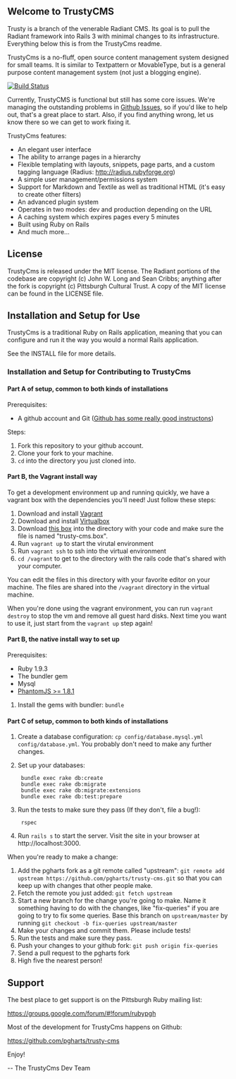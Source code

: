 ## Welcome to TrustyCMS

Trusty is a branch of the venerable Radiant CMS. Its goal is to pull the Radiant framework into Rails 3 with minimal changes to its infrastructure. Everything below this is from the TrustyCms readme.

TrustyCms is a no-fluff, open source content management system designed for
small teams. It is similar to Textpattern or MovableType, but is a general
purpose content management system (not just a blogging engine).

[![Build Status](https://secure.travis-ci.org/pgharts/trusty-cms.png?branch=master)](https://travis-ci.org/pgharts/trusty-cms/)

Currently, TrustyCMS is functional but still has some core issues. We're managing the outstanding problems in [Github Issues](https://github.com/pgharts/trusty-cms/issues?state=open), so if you'd like to help out, that's a great place to start. Also, if you find anything wrong, let us know there so we can get to work fixing it.


TrustyCms features:

* An elegant user interface
* The ability to arrange pages in a hierarchy
* Flexible templating with layouts, snippets, page parts, and a custom tagging
  language (Radius: http://radius.rubyforge.org)
* A simple user management/permissions system
* Support for Markdown and Textile as well as traditional HTML (it's easy to
  create other filters)
* An advanced plugin system
* Operates in two modes: dev and production depending on the URL
* A caching system which expires pages every 5 minutes
* Built using Ruby on Rails
* And much more...

## License

TrustyCms is released under the MIT license. The Radiant portions of the
codebase are copyright (c) John W. Long and Sean Cribbs; anything after the
fork is copyright (c) Pittsburgh Cultural Trust. A copy of the MIT license can
be found in the LICENSE file.

## Installation and Setup for Use

TrustyCms is a traditional Ruby on Rails application, meaning that you can
configure and run it the way you would a normal Rails application.

See the INSTALL file for more details.

### Installation and Setup for Contributing to TrustyCms

#### Part A of setup, common to both kinds of installations

Prerequisites:

* A github account and Git ([Github has some really good instructons](https://help.github.com/articles/set-up-git))

Steps:

1. Fork this repository to your github account.
1. Clone your fork to your machine.
1. `cd` into the directory you just cloned into.

#### Part B, the Vagrant install way

To get a development environment up and running quickly, we have a vagrant box with the dependencies you'll need! Just follow these steps:

1. Download and install [Vagrant](http://www.vagrantup.com/)
1. Download and install [Virtualbox](https://www.virtualbox.org/)
1. Download [this box](https://dl.dropboxusercontent.com/u/27379052/trusty-cms.box) into the directory with your code and make sure the file is named "trusty-cms.box".
1. Run `vagrant up` to start the virutal environment
1. Run `vagrant ssh` to ssh into the virtual environment
1. `cd /vagrant` to get to the directory with the rails code that's shared with your computer.

You can edit the files in this directory with your favorite editor on your
machine. The files are shared into the `/vagrant` directory in the virtual
machine.

When you're done using the vagrant environment, you can run `vagrant destroy`
to stop the vm and remove all guest hard disks. Next time you want to use it,
just start from the `vagrant up` step again!

#### Part B, the native install way to set up

Prerequisites:

* Ruby 1.9.3
* The bundler gem
* Mysql
* [PhantomJS >= 1.8.1](https://github.com/teampoltergeist/poltergeist/tree/v1.5.0#installing-phantomjs)

1. Install the gems with bundler: `bundle`

#### Part C of setup, common to both kinds of installations

1. Create a database configuration: `cp config/database.mysql.yml config/database.yml`. You probably don't need to make any further changes.
1. Set up your databases:

        bundle exec rake db:create
        bundle exec rake db:migrate
        bundle exec rake db:migrate:extensions
        bundle exec rake db:test:prepare

1. Run the tests to make sure they pass (If they don't, file a bug!):

        rspec

1. Run `rails s` to start the server. Visit the site in your browser at http://localhost:3000.

When you're ready to make a change:

1. Add the pgharts fork as a git remote called "upstream": `git remote add upstream https://github.com/pgharts/trusty-cms.git` so that you can keep up with changes that other people make.
1. Fetch the remote you just added: `git fetch upstream`
1. Start a new branch for the change you're going to make. Name it something having to do with the changes, like "fix-queries" if you are going to try to fix some queries. Base this branch on `upstream/master` by running `git checkout -b fix-queries upstream/master`
1. Make your changes and commit them. Please include tests!
1. Run the tests and make sure they pass.
1. Push your changes to your github fork: `git push origin fix-queries`
1. Send a pull request to the pgharts fork
1. High five the nearest person!


## Support

The best place to get support is on the Pittsburgh Ruby mailing list:

https://groups.google.com/forum/#!forum/rubypgh

Most of the development for TrustyCms happens on Github:

https://github.com/pgharts/trusty-cms

Enjoy!

--
The TrustyCms Dev Team
